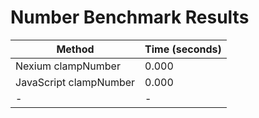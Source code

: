 # Number Benchmark Results

| Method                 | Time (seconds) |
| ---------------------- | -------------- |
| Nexium clampNumber     | 0.000          |
| JavaScript clampNumber | 0.000          |
| -                      | -              |
